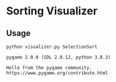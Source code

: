 # Sorting Visualizer

## Usage

```
python visualizer.py SelectionSort

pygame 2.0.0 (SDL 2.0.12, python 3.8.3)

Hello from the pygame community. https://www.pygame.org/contribute.html
```
